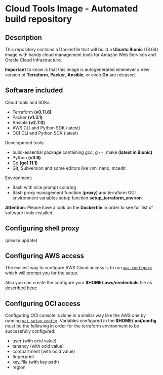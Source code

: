 # Cloud Tools Image - Automated build repository

## Description

This repository contains a Dockerfile that will build a **Ubuntu Bionic** (18.04) image with handy cloud management tools for Amazon Web Services and Oracle Cloud Infrastructure.

**Important** to know is that this image is autogenerated whenever a new version of **Terraform**, **Packer**, **Ansible**, or even **Go** are released.

## Software included

Cloud tools and SDKs:
* Terraform **(v0.11.8)**
* Packer **(v1.3.1)**
* Ansible **(v2.7.0)**
* AWS CLI and Python SDK (latest)
* OCI CLI and Python SDK (latest)

Development tools:
* build-essential package containing gcc, g++, make **(latest in Bionic)**
* Python **(v3.6)**
* Go **(go1.11.1)**
* Git, Subversion and some editors like vim, nano, mcedit

Environment:
* Bash with nice prompt coloring
* Bash proxy management function (**proxy**) and terraform OCI environment variables setup function **setup_terraform_environ**

**Attention**: Please have a look on the **Dockerfile** in order to see full list of software tools installed.

## Configuring shell proxy
(please update)

## Configuring AWS access

The easiest way to configure AWS Cloud access is to run [`aws configure`](https://docs.aws.amazon.com/cli/latest/userguide/cli-chap-getting-started.html#cli-quick-configuration) which will prompt you for the setup.

Also you can create the configure your **$HOME/.aws/credentials** file as described [here](https://docs.aws.amazon.com/cli/latest/userguide/cli-config-files.html):

## Configuring OCI access

Configuring OCI console is done in a similar way like the AWS one by running [`oci setup config`](https://docs.cloud.oracle.com/iaas/Content/API/SDKDocs/cliinstall.htm). Variables configured in the **$HOME/.oci/config** must be the following in order for the terraform environment to be successfully configured:
* user (with ocid value)
* tenancy (with ocid value)
* compartment (with ocid value)
* fingerprint
* key_file (with key path)
* region
